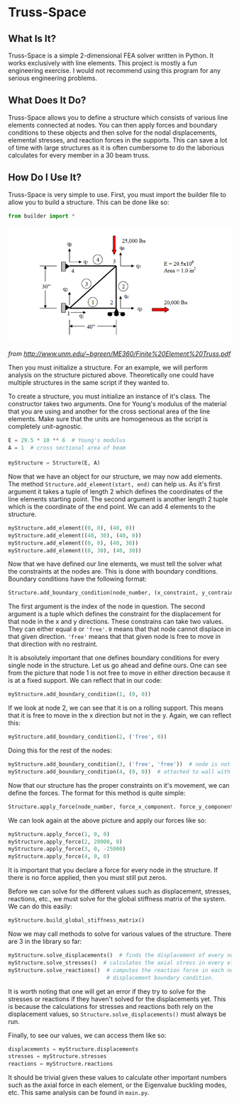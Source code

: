 # Truss-Space
## What Is It?

Truss-Space is a simple 2-dimensional FEA solver written in Python. It works exclusively with line elements. This
project is mostly a fun engineering exercise. I would not recommend using this program for any serious engineering
problems.

## What Does It Do?
Truss-Space allows you to define a structure which consists of various line elements connected at nodes. You can then
apply forces and boundary conditions to these objects and then solve for the nodal displacements, elemental stresses,
and reaction forces in the supports. This can save a lot of time with large structures as it is often cumbersome to do
the laborious calculates for every member in a 30 beam truss.

## How Do I Use It?
Truss-Space is very simple to use. First, you must import the builder file to allow you to build a structure. This can
be done like so:
```python
from builder import *
```

![img.png](img.png)

*from http://www.unm.edu/~bgreen/ME360/Finite%20Element%20Truss.pdf*

Then you must initialize a structure. For an example, we will perform analysis on the structure pictured above. 
Theoretically one could have multiple structures in the same script if they wanted to.

To create a structure, you must initialize an instance of it's class. The constructor takes two arguments. One for
Young's modulus of the material that you are using and another for the cross sectional area of the line elements.
Make sure that the units are homogeneous as the script is completely unit-agnostic.
```python
E = 29.5 * 10 ** 6  # Young's modulus
A = 1  # cross sectional area of beam

myStructure = Structure(E, A)
```

Now that we have an object for our structure, we may now add elements. The method `Structure.add_element(start, end)`
can help us. As it's first argument it takes a tuple of length 2 which defines the coordinates of the line elements
starting point. The second argument is another length 2 tuple which is the coordinate of the end point. We can add 4
elements to the structure.

```python
myStructure.add_element((0, 0), (40, 0))
myStructure.add_element((40, 30), (40, 0))
myStructure.add_element((0, 0), (40, 30))
myStructure.add_element((0, 30), (40, 30))
```

Now that we have defined our line elements, we must tell the solver what the constraints at the nodes are. This is done
with boundary conditions. Boundary conditions have the following format:

```python
Structure.add_boundary_condition(node_number, (x_constraint, y_contraint))
```

The first argument is the index of the node in question. The second argument is a tuple which defines the constraint for
the displacement for that node in the x and y directions. These constrains can take two values. They can either equal
`0` or `'free'`. `0` means that that node cannot displace in that given direction. `'free'` means that that given node
is free to move in that direction with no restraint.

It is absolutely important that one defines boundary conditions for every single node in the structure. Let us go ahead
and define ours. One can see from the picture that node 1 is not free to move in either direction because it is at a
fixed support. We can reflect that in our code:

```python
myStructure.add_boundary_condition(1, (0, 0))
```

If we look at node 2, we can see that it is on a rolling support. This means that it is free to move in the x direction
but not in the y. Again, we can reflect this:

```python
myStructure.add_boundary_condition(2, ('free', 0))
```

Doing this for the rest of the nodes:

```python
myStructure.add_boundary_condition(3, ('free', 'free'))  # node is not attached to anything except for beams
myStructure.add_boundary_condition(4, (0, 0))  # attached to wall with fixed support
```

Now that our structure has the proper constraints on it's movement, we can define the forces. The format for this method
is quite simple:

```python
Structure.apply_force(node_number, force_x_component. force_y_component)
```

We can look again at the above picture and apply our forces like so:

```python
myStructure.apply_force(1, 0, 0)
myStructure.apply_force(2, 20000, 0)
myStructure.apply_force(3, 0, -25000)
myStructure.apply_force(4, 0, 0)
```

It is important that you declare a force for every node in the structure. If there is no force applied, then you must
still put zeros.

Before we can solve for the different values such as displacement, stresses, reactions, etc., we must solve for the
global stiffness matrix of the system. We can do this easily:

```python
myStructure.build_global_stiffness_matrix()
```

Now we may call methods to solve for various values of the structure. There are 3 in the library so far:

```python
myStructure.solve_displacements()  # finds the displacement of every node
myStructure.solve_stresses()  # calculates the axial stress in every element
myStructure.solve_reactions()  # computes the reaction force in each node. Will be zero if the node is not set to a 0
                               # displacement boundary condition.
```

It is worth noting that one will get an error if they try to solve for the stresses or reactions if they haven't solved
for the displacements yet. This is because the calculations for stresses and reactions both rely on the displacement 
values, so `Structure.solve_displacements()` must always be run.

Finally, to see our values, we can access them like so:
```python
displacements = myStructure.displacements
stresses = myStructure.stresses
reactions = myStructure.reactions
```

It should be trivial given these values to calculate other important numbers such as the axial force in each element, or
the Eigenvalue buckling modes, etc. This same analysis can be found in `main.py`.